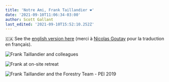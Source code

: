 ```yaml
---
title: 'Notre Ami, Frank Taillandier ❤️'
date: '2021-09-10T11:06:34-03:00'
author: Scott Gallant
last_edited: '2021-09-10T15:52:10.252Z'
---
```

🇨🇦 See the [english version here](#) (merci à [Nicolas Goutay](https://twitter.com/messages/17271529-58286073) pour la traduction en français).

![Frank Taillandier and colleagues](https://res.cloudinary.com/forestry-demo/image/upload/v1631288488/tina-io/blog/frank-jamstack-nyc.jpg)




![Frank at on-site retreat](https://res.cloudinary.com/forestry-demo/image/upload/v1631283892/tina-io/blog/forestry-retreat-1300.jpg)


![Frank Taillandier and the Forestry Team - PEI 2019](https://res.cloudinary.com/forestry-demo/image/upload/v1631283892/tina-io/blog/forestry-team-pei.jpg)

